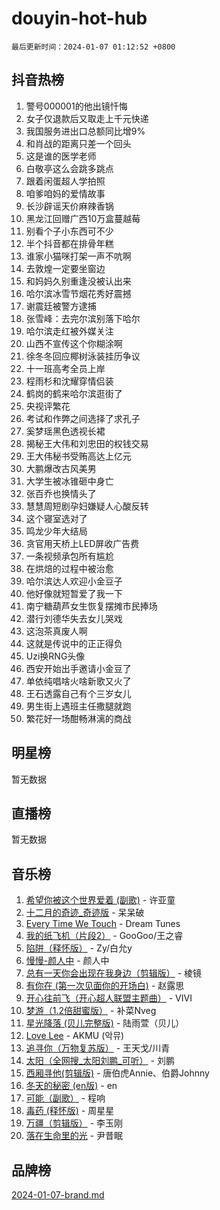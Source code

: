 # douyin-hot-hub

`最后更新时间：2024-01-07 01:12:52 +0800`

## 抖音热榜

1. 警号000001的他出镜忏悔
1. 女子仅退款后又取走上千元快递
1. 我国服务进出口总额同比增9%
1. 和肖战的距离只差一个回头
1. 这是谁的医学老师
1. 白敬亭这么会跳多跳点
1. 跟着闲蛋超人学拍照
1. 咱爹咱妈的爱情故事
1. 长沙辟谣天价麻辣香锅
1. 黑龙江回赠广西10万盒蔓越莓
1. 别看个子小东西可不少
1. 半个抖音都在排骨年糕
1. 谁家小猫咪打架一声不吭啊
1. 去敦煌一定要坐窗边
1. 和妈妈久别重逢没被认出来
1. 哈尔滨冰雪节烟花秀好震撼
1. 谢震廷被警方逮捕
1. 张雪峰：去完尔滨别落下哈尔
1. 哈尔滨走红被外媒关注
1. 山西不宣传这个你糊涂啊
1. 徐冬冬回应椰树泳装挂历争议
1. 十一班高考全员上岸
1. 程雨杉和沈耀穿情侣装
1. 鹤岗的鹤来哈尔滨逛街了
1. 央视评繁花
1. 考试和作弊之间选择了求孔子
1. 奚梦瑶黑色透视长裙
1. 揭秘王大伟和刘忠田的权钱交易
1. 王大伟秘书受贿高达上亿元
1. 大鹏爆改古风美男
1. 大学生被冰锥砸中身亡
1. 张百乔也换情头了
1. 慧慧周短剧孕妇嫌疑人心酸反转
1. 这个寝室选对了
1. 鸣龙少年大结局
1. 贪官用天桥上LED屏收广告费
1. 一条视频承包所有尴尬
1. 在烘焙的过程中被治愈
1. 哈尔滨达人欢迎小金豆子
1. 他好像就短暂爱了我一下
1. 南宁糖葫芦女生恢复摆摊市民捧场
1. 潜行刘德华失去女儿哭戏
1. 这泡茶真废人啊
1. 这就是传说中的正正得负
1. Uzi换RNG头像
1. 西安开始出手邀请小金豆了
1. 单依纯唱啥火啥新歌又火了
1. 王石透露自己有个三岁女儿
1. 男生街上遇班主任撒腿就跑
1. 繁花好一场酣畅淋漓的商战

## 明星榜

暂无数据

## 直播榜

暂无数据

## 音乐榜

1. [希望你被这个世界爱着 (副歌)](https://sf86-cdn-tos.douyinstatic.com/obj/tos-cn-ve-2774/oUHCmWQfZlE3QQBKBeD8rCFLpJzPgCpImhsxMt) - 许亚童
1. [十二月的奇迹_奇迹版](https://sf86-cdn-tos.douyinstatic.com/obj/tos-cn-ve-2774/oMslvA9FBzGMGHnyUuoiiUjtIAXfMz6tzwByW8) - 呆呆破
1. [Every Time We Touch](https://sf86-cdn-tos.douyinstatic.com/obj/tos-cn-ve-2774/ogN6lUKQeBBfEVhIOMikG1CcJjugxk1tztZyhP) - Dream Tunes
1. [我的纸飞机（片段2）](https://sf3-cdn-tos.douyinstatic.com/obj/tos-cn-ve-2774/oM2ZrKcg2CD5AeRB2gkeXOFB1IxAGJdZPazYHf) - GooGoo/王之睿
1. [陷阱（释怀版）](https://sf3-cdn-tos.douyinstatic.com/obj/tos-cn-ve-2774/oE8C21LeZrzKLDFfQYgMzx4GAIHageG5IzayY7) - Zy/白允y
1. [慢慢-颜人中](https://sf86-cdn-tos.douyinstatic.com/obj/tos-cn-ve-2774/ocjHNfBXdBxQNC8ZGAeoLMFTUgtBg8bkExunDC) - 颜人中
1. [总有一天你会出现在我身边（剪辑版）](https://sf3-cdn-tos.douyinstatic.com/obj/tos-cn-ve-2774/oMLsHwhWW7CYoAhoWB9EXUQIzNBsfAJxpAoxCU) - 棱镜
1. [有你在 (第一次见面你的开场白)](https://sf86-cdn-tos.douyinstatic.com/obj/tos-cn-ve-2774/oAthrQ3ClJBfI57uBoFEgNDYtNCZ0TSYQQfxQ0) - 赵露思
1. [开心往前飞（开心超人联盟主题曲）](https://sf86-cdn-tos.douyinstatic.com/obj/tos-cn-ve-2774/9d8fb7c82cf1421fb93a9fe925275e0a) - VIVI
1. [梦游（1.2倍甜蜜版）](https://sf86-cdn-tos.douyinstatic.com/obj/tos-cn-ve-2774/o4gyAUm8hwufoEABmwVIiQtHsFuGzAEEWtNMzo) - 补菜Nveg
1. [星光降落 (贝儿完整版)](https://sf6-cdn-tos.douyinstatic.com/obj/tos-cn-ve-2774/okwB9hAwyAtsFFkFBzAX1hOOfQuIoMNs0W2Mwr) - 陆雨萱（贝儿）
1. [Love Lee](https://sf6-cdn-tos.douyinstatic.com/obj/tos-cn-ve-2774/o05GbkJGbCBTdDnMtB0fwOYgkeZp23vrWQDQBS) - AKMU (악뮤)
1. [追寻你（万物复苏版）](https://sf6-cdn-tos.douyinstatic.com/obj/tos-cn-ve-2774/oYeAZJsbjIDit9APmBg8u6uDUQnHmoCf3gbo74) - 王天戈/川青
1. [太阳（全网搜_太阳刘鹏_可听）](https://sf6-cdn-tos.douyinstatic.com/obj/tos-cn-ve-2774/ogWbyIQnlBFImVbeDocRdCIYtBHlbJXgfZMvgz) - 刘鹏
1. [西厢寻他(剪辑版)](https://sf86-cdn-tos.douyinstatic.com/obj/tos-cn-ve-2774/oUsAVfAQKlRNxEv5qxvIB8o5qmIWUcXbzJKJhw) - 唐伯虎Annie、伯爵Johnny
1. [冬天的秘密 (en版)](https://sf86-cdn-tos.douyinstatic.com/obj/tos-cn-ve-2774/okIuMHDdzyf3FjGK4Lphe1vfHcQaPIHAg0Z4CR) - en
1. [可能（副歌）](https://sf86-cdn-tos.douyinstatic.com/obj/tos-cn-ve-2774/cde1731888894259b333569393c2fb51) - 程响
1. [毒药 (释怀版)](https://sf3-cdn-tos.douyinstatic.com/obj/tos-cn-ve-2774/oYILMEAzspdZBIzy4frJNB8ZHPHWAhiwowd4Ad) - 周星星
1. [万疆（剪辑版）](https://sf3-cdn-tos.douyinstatic.com/obj/tos-cn-ve-2774/ooG7oVgFlDTelKCjCsTTobQvbdtj1BBQXnfZd8) - 李玉刚
1. [落在生命里的光](https://sf86-cdn-tos.douyinstatic.com/obj/tos-cn-ve-2774/d9ffa8c090124ea58bb10df9b510c01d) - 尹昔眠

## 品牌榜

[2024-01-07-brand.md](2024-01-07-brand.md)
